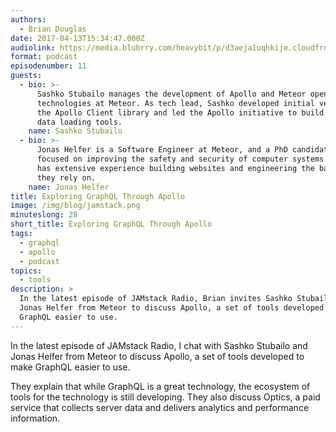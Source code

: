 ```yaml
---
authors:
  - Brian Douglas
date: 2017-04-13T15:34:47.000Z
audiolink: https://media.blubrry.com/heavybit/p/d3aeja1uqhkije.cloudfront.net/podcasts/jamstack-radio/20170110-jamstack-radio-011.mp3
format: podcast
episodenumber: 11
guests:
  - bio: >-
      Sashko Stubailo manages the development of Apollo and Meteor open source
      technologies at Meteor. As tech lead, Sashko developed initial versions of
      the Apollo Client library and led the Apollo initiative to build GraphQL
      data loading tools.
    name: Sashko Stubailo
  - bio: >-
      Jonas Helfer is a Software Engineer at Meteor, and a PhD candidate at MIT
      focused on improving the safety and security of computer systems. Jonas
      has extensive experience building websites and engineering the backends
      they rely on.
    name: Jonas Helfer
title: Exploring GraphQL Through Apollo
image: /img/blog/jamstack.png
minuteslong: 28
short_title: Exploring GraphQL Through Apollo
tags:
  - graphql
  - apollo
  - podcast
topics:
  - tools
description: >
  In the latest episode of JAMstack Radio, Brian invites Sashko Stubailo and
  Jonas Helfer from Meteor to discuss Apollo, a set of tools developed to make
  GraphQL easier to use.
---
```


In the latest episode of JAMstack Radio, I chat with Sashko Stubailo and Jonas Helfer from Meteor to discuss Apollo, a set of tools developed to make GraphQL easier to use.

They explain that while GraphQL is a great technology, the ecosystem of tools for the technology is still developing. They also discuss Optics, a paid service that collects server data and delivers analytics and performance information.

